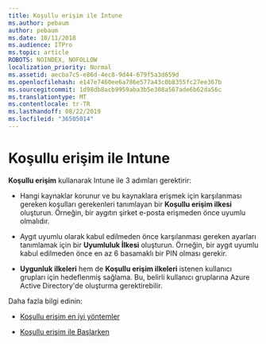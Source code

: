 ```yaml
---
title: Koşullu erişim ile Intune
ms.author: pebaum
author: pebaum
ms.date: 10/11/2018
ms.audience: ITPro
ms.topic: article
ROBOTS: NOINDEX, NOFOLLOW
localization_priority: Normal
ms.assetid: aecba7c5-e86d-4ec8-9d44-679f5a3d659d
ms.openlocfilehash: e147e7460ee6a786e577a43c0b8355fc27ee367b
ms.sourcegitcommit: 1d98db8acb9959aba3b5e308a567ade6b62da56c
ms.translationtype: MT
ms.contentlocale: tr-TR
ms.lasthandoff: 08/22/2019
ms.locfileid: "36505014"
---
```

# <a name="conditional-access-with-intune"></a>Koşullu erişim ile Intune

**Koşullu erişim** kullanarak Intune ile 3 adımları gerektirir: 
  
- Hangi kaynaklar korunur ve bu kaynaklara erişmek için karşılanması gereken koşulları gerekenleri tanımlayan bir **Koşullu erişim ilkesi** oluşturun. Örneğin, bir aygıtın şirket e-posta erişmeden önce uyumlu olmalıdır. 
    
- Aygıt uyumlu olarak kabul edilmeden önce karşılanması gereken ayarları tanımlamak için bir **Uyumluluk İlkesi** oluşturun. Örneğin, bir aygıt uyumlu kabul edilmeden önce en az 6 basamaklı bir PIN olması gerekir. 
    
- **Uygunluk ilkeleri** hem de **Koşullu erişim ilkeleri** istenen kullanıcı grupları için hedeflenmiş sağlama. Bu, belirli kullanıcı gruplarına Azure Active Directory'de oluşturma gerektirebilir. 
    
Daha fazla bilgi edinin:
  
- [Koşullu erişim en iyi yöntemler](https://docs.microsoft.com/azure/active-directory/conditional-access/best-practices)
    
- [Koşullu erişim ile Başlarken](https://docs.microsoft.com/azure/active-directory/active-directory-conditional-access-azure-portal-get-started)
    

